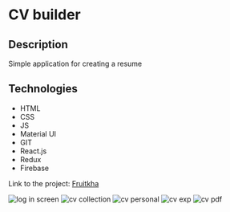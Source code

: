 <h1>CV builder</h1>
<h2>Description</h2> 
<p>Simple application for creating a resume</p>
<h2>Technologies</h2>
<ul>
<li>HTML</li>
<li>CSS</li>
<li>JS</li>
<li>Material UI</li>
<li>GIT</li>
<li>React.js</li>
<li>Redux</li>
<li>Firebase</li>
</ul>
<p>Link to the project: <a href="https://fruitkha.netlify.app/">Fruitkha</a></p>
<img src="https://drive.google.com/file/d/1As3rUuCTg7UAy6ErRuFx0OzSi_C1aRDZ/view?usp=sharing" alt="log in screen"/>
<img src="https://drive.google.com/file/d/1oeDVBqqs0C-HhSlaOOvITEGXK5YaIBmF/view?usp=sharing" alt="cv collection"/>
<img src="https://drive.google.com/file/d/1kc5l8eGYx2hA1PHjvHhRsVrRAQ9_7hO4/view?usp=sharing" alt="cv personal"/>
<img src="https://drive.google.com/file/d/1h3PjtxlFQWvRWdeOZyTStroiXKllLzKb/view?usp=sharing" alt="cv exp"/>
<img src="https://drive.google.com/file/d/1JMAU6st4x68j60ZkT9B5rwMuVcXg_DF_/view?usp=sharing" alt="cv pdf"/>
